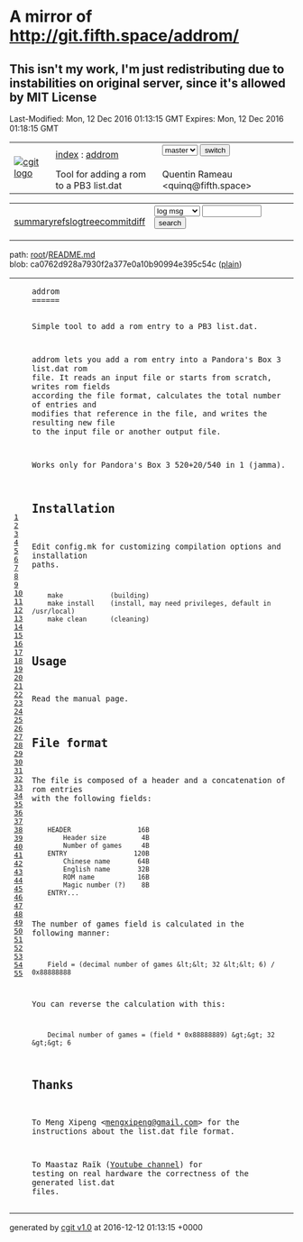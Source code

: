 # A mirror of <http://git.fifth.space/addrom/>

## This isn't my work, I'm just redistributing due to instabilities on original server, since it's allowed by MIT License

Last-Modified: Mon, 12 Dec 2016 01:13:15 GMT
Expires: Mon, 12 Dec 2016 01:18:15 GMT

<html lang='en'>
<head>
<title>README.md - addrom - Tool for adding a rom to a PB3 list.dat</title>
<meta name='generator' content='cgit v1.0'/>
<meta name='robots' content='index, nofollow'/>
<link rel='stylesheet' type='text/css' href='/cgit.css'/>
<link rel='shortcut icon' href='/favicon.ico'/>
<link rel='alternate' title='Atom feed' href='http://git.fifth.space/addrom/atom/README.md?h=master' type='application/atom+xml'/>
<link rel='vcs-git' href='git://git.fifth.space/addrom' title='addrom Git repository'/>
</head>
<body>
<div id='cgit'><table id='header'>
<tr>
<td class='logo' rowspan='2'><a href='/'><img src='/cgit.png' alt='cgit logo'/></a></td>
<td class='main'><a href='/'>index</a> : <a title='addrom' href='/addrom/'>addrom</a></td><td class='form'><form method='get'>
<select name='h' onchange='this.form.submit();'>
<option value='master' selected='selected'>master</option>
</select> <input type='submit' value='switch'/></form></td></tr>
<tr><td class='sub'>Tool for adding a rom to a PB3 list.dat</td><td class='sub right'>Quentin Rameau &lt;quinq@fifth.space&gt;</td></tr></table>
<table class='tabs'><tr><td>
<a href='/addrom/'>summary</a><a href='/addrom/refs/'>refs</a><a href='/addrom/log/README.md'>log</a><a class='active' href='/addrom/tree/README.md'>tree</a><a href='/addrom/commit/README.md'>commit</a><a href='/addrom/diff/README.md'>diff</a></td><td class='form'><form class='right' method='get' action='/addrom/log/README.md'>
<select name='qt'>
<option value='grep'>log msg</option>
<option value='author'>author</option>
<option value='committer'>committer</option>
<option value='range'>range</option>
</select>
<input class='txt' type='text' size='10' name='q' value=''/>
<input type='submit' value='search'/>
</form>
</td></tr></table>
<div class='path'>path: <a href='/addrom/tree/'>root</a>/<a href='/addrom/tree/README.md'>README.md</a></div><div class='content'>blob: ca0762d928a7930f2a377e0a10b90994e395c54c (<a href='/addrom/plain/README.md'>plain</a>)
<table summary='blob content' class='blob'>
<tr><td class='linenumbers'><pre><a id='n1' href='#n1'>1</a>
<a id='n2' href='#n2'>2</a>
<a id='n3' href='#n3'>3</a>
<a id='n4' href='#n4'>4</a>
<a id='n5' href='#n5'>5</a>
<a id='n6' href='#n6'>6</a>
<a id='n7' href='#n7'>7</a>
<a id='n8' href='#n8'>8</a>
<a id='n9' href='#n9'>9</a>
<a id='n10' href='#n10'>10</a>
<a id='n11' href='#n11'>11</a>
<a id='n12' href='#n12'>12</a>
<a id='n13' href='#n13'>13</a>
<a id='n14' href='#n14'>14</a>
<a id='n15' href='#n15'>15</a>
<a id='n16' href='#n16'>16</a>
<a id='n17' href='#n17'>17</a>
<a id='n18' href='#n18'>18</a>
<a id='n19' href='#n19'>19</a>
<a id='n20' href='#n20'>20</a>
<a id='n21' href='#n21'>21</a>
<a id='n22' href='#n22'>22</a>
<a id='n23' href='#n23'>23</a>
<a id='n24' href='#n24'>24</a>
<a id='n25' href='#n25'>25</a>
<a id='n26' href='#n26'>26</a>
<a id='n27' href='#n27'>27</a>
<a id='n28' href='#n28'>28</a>
<a id='n29' href='#n29'>29</a>
<a id='n30' href='#n30'>30</a>
<a id='n31' href='#n31'>31</a>
<a id='n32' href='#n32'>32</a>
<a id='n33' href='#n33'>33</a>
<a id='n34' href='#n34'>34</a>
<a id='n35' href='#n35'>35</a>
<a id='n36' href='#n36'>36</a>
<a id='n37' href='#n37'>37</a>
<a id='n38' href='#n38'>38</a>
<a id='n39' href='#n39'>39</a>
<a id='n40' href='#n40'>40</a>
<a id='n41' href='#n41'>41</a>
<a id='n42' href='#n42'>42</a>
<a id='n43' href='#n43'>43</a>
<a id='n44' href='#n44'>44</a>
<a id='n45' href='#n45'>45</a>
<a id='n46' href='#n46'>46</a>
<a id='n47' href='#n47'>47</a>
<a id='n48' href='#n48'>48</a>
<a id='n49' href='#n49'>49</a>
<a id='n50' href='#n50'>50</a>
<a id='n51' href='#n51'>51</a>
<a id='n52' href='#n52'>52</a>
<a id='n53' href='#n53'>53</a>
<a id='n54' href='#n54'>54</a>
<a id='n55' href='#n55'>55</a>
</pre></td>
<td class='lines'><pre><code>addrom
======

Simple tool to add a rom entry to a PB3 list.dat.

addrom lets you add a rom entry into a Pandora's Box 3 list.dat rom file.
It reads an input file or starts from scratch, writes rom fields according the
file format, calculates the total number of entries and modifies that reference
in the file, and writes the resulting new file to the input file or another
output file.

Works only for Pandora's Box 3 520+20/540 in 1 (jamma).

## Installation

Edit config.mk for customizing compilation options and installation paths.

        make            (building)
        make install    (install, may need privileges, default in /usr/local)
        make clean      (cleaning)

## Usage

Read the manual page.

## File format

The file is composed of a header and a concatenation of rom entries
with the following fields:

        HEADER                 16B
            Header size         4B
            Number of games     4B
        ENTRY                 120B
            Chinese name       64B
            English name       32B
            ROM name           16B
            Magic number (?)    8B
        ENTRY...

The number of games field is calculated in the following manner:

        Field = (decimal number of games &lt;&lt; 32 &lt;&lt; 6) / 0x88888888

You can reverse the calculation with this:

        Decimal number of games = (field * 0x88888889) &gt;&gt; 32 &gt;&gt; 6

## Thanks

To Meng Xipeng &lt;mengxipeng@gmail.com&gt; for the instructions about the list.dat
file format.

To Maastaz Raïk ([Youtube channel](https://www.youtube.com/user/maastahraik))
for testing on real hardware the correctness of the generated list.dat files.
</code></pre></td></tr></table>
</div> <!-- class=content -->
<div class='footer'>generated by <a href='http://git.zx2c4.com/cgit/about/'>cgit v1.0</a> at 2016-12-12 01:13:15 +0000</div>
</div> <!-- id=cgit -->
</body>
</html>
